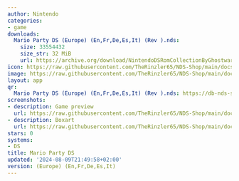 ```yaml
---
author: Nintendo
categories:
- game
downloads:
  Mario Party DS (Europe) (En,Fr,De,Es,It) (Rev ).nds:
    size: 33554432
    size_str: 32 MiB
    url: https://archive.org/download/NintendoDSRomCollectionByGhostware/Mario%20Party%20DS%20%28Europe%29%20%28En%2CFr%2CDe%2CEs%2CIt%29%20%28Rev%20%29.nds
icon: https://raw.githubusercontent.com/TheRinzler65/NDS-Shop/main/docs/assets/images/icons/mariopartyds.png
image: https://raw.githubusercontent.com/TheRinzler65/NDS-Shop/main/docs/assets/images/icons/mariopartyds.png
layout: app
qr:
  Mario Party DS (Europe) (En,Fr,De,Es,It) (Rev ).nds: https://db-nds-shop.netlify.app/assets/images/qr/mario-party-ds-europe-enfrdeesit-rev--nds.png
screenshots:
- description: Game preview
  url: https://raw.githubusercontent.com/TheRinzler65/NDS-Shop/main/docs/assets/images/screenshots/mariopartyds/mariopartyds.png
- description: Boxart
  url: https://raw.githubusercontent.com/TheRinzler65/NDS-Shop/main/docs/assets/images/boxart/Mario%20Party%20DS%20(Europe)%20(En%2CFr%2CDe%2CEs%2CIt)%20(Rev%20).nds.png
stars: 0
systems:
- DS
title: Mario Party DS
updated: '2024-08-09T21:49:58+02:00'
version: (Europe) (En,Fr,De,Es,It)
---
```

